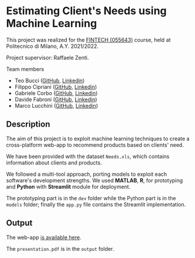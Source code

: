 
# Estimating Client's Needs using Machine Learning

This project was realized for the [FINTECH (055643)](https://www11.ceda.polimi.it/schedaincarico/schedaincarico/controller/scheda_pubblica/SchedaPublic.do?&evn_default=evento&c_classe=765485&polij_device_category=DESKTOP&__pj0=0&__pj1=6f1f8b0974c3b06a03479e20d6f81371) course, held at Politecnico di Milano, A.Y. 2021/2022.

Project supervisor: Raffaele Zenti.

Team members
- Teo Bucci ([GitHub](https://github.com/teobucci), [Linkedin](https://www.linkedin.com/in/teo-bucci-8598641b7/))
- Filippo Cipriani ([GitHub](https://github.com/smearyTundra), [Linkedin](https://www.linkedin.com/in/filippo-c-621b57223/))
- Gabriele Corbo ([GitHub](https://github.com/gabrielecorbo), [Linkedin](https://www.linkedin.com/in/gabriele-corbo-657982218/))
- Davide Fabroni ([GitHub](https://github.com/davidowicz), [Linkedin](https://www.linkedin.com/in/davide-fabroni-9818b6220/))
- Marco Lucchini ([GitHub](https://github.com/marcolucchini), [Linkedin](https://www.linkedin.com/in/marco-lucchini-294801218/))

## Description

The aim of this project is to exploit machine learning techniques to create a cross-platform web-app to recommend products based on clients' need.

We have been provided with the dataset `Needs.xls`, which contains information about clients and products.

We followed a multi-tool approach, porting models to exploit each software's development strengths. We used **MATLAB**, **R**, for prototyping and **Python** with **Streamlit** module for deployment.

The prototyping part is in the `dev` folder while the Python part is in the `models` folder; finally the `app.py` file contains the Streamlit implementation.

## Output

The web-app [is available here](https://share.streamlit.io/marcolucchini/fintech-project/main/app.py).

The `presentation.pdf` is in the `output` folder.
